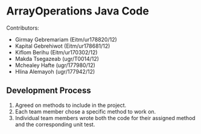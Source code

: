 <h1>ArrayOperations Java Code</h1>
    <p class="contributors">Contributors:</p>
    <ul>
        <li>Girmay Gebremariam (Eitm/ur178820/12)</li>
        <li>Kapital Gebrehiwot (Eitm/ur178681/12)</li>
        <li>Kiflom Berihu (Eitm/ur170302/12)</li>
        <li>Makda Tsegazeab (ugr/T0014/12)</li>
        <li>Mchealey Hafte (ugr/177980/12)</li>
        <li>Hlina Alemayoh (ugr/177942/12)</li>
    </ul>
    <h2>Development Process</h2>
    <ol>
        <li>Agreed on methods to include in the project.</li>
        <li>Each team member chose a specific method to work on.</li>
        <li>Individual team members wrote both the code for their assigned method and the corresponding unit test.</li>
    </ol>
